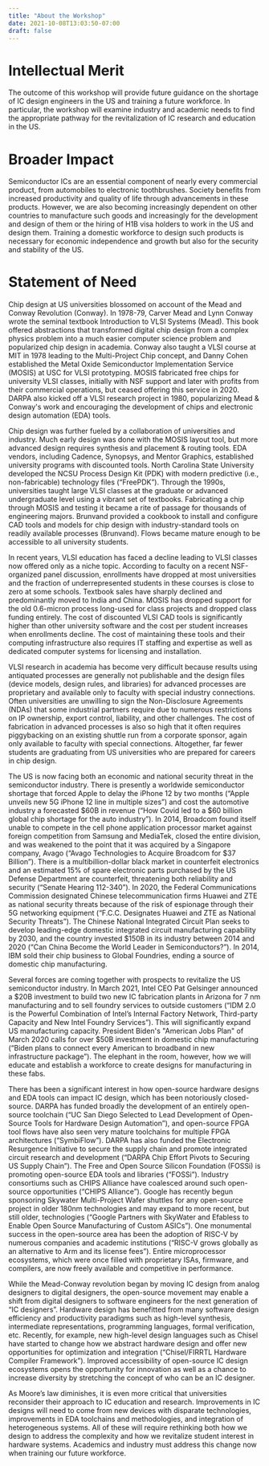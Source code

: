 ```yaml
---
title: "About the Workshop"
date: 2021-10-08T13:03:50-07:00
draft: false
---
```


# Intellectual Merit

The outcome of this workshop will provide future guidance on the shortage of IC design engineers in the US and training a future workforce. In particular, the workshop will examine industry and academic needs to find the appropriate pathway for the revitalization of IC research and education in the US.

# Broader Impact

Semiconductor ICs are an essential component of nearly every commercial product, from automobiles to electronic toothbrushes. Society benefits from increased productivity and quality of life through advancements in these products. However, we are also becoming increasingly dependent on other countries to manufacture such goods and increasingly for the development and design of them or the hiring of H1B visa holders to work in the US and design them. Training a domestic workforce to design such products is necessary for economic independence and growth but also for the security and stability of the US.

# Statement of Need

Chip design at US universities blossomed on account of the Mead and Conway Revolution (Conway).  In 1978-79, Carver Mead and Lynn Conway wrote the seminal textbook Introduction to VLSI Systems (Mead).  This book offered abstractions that transformed digital chip design from a complex physics problem into a much easier computer science problem and popularized chip design in academia.  Conway also taught a VLSI course at MIT in 1978 leading to the Multi-Project Chip concept, and Danny Cohen established the Metal Oxide Semiconductor Implementation Service (MOSIS) at USC for VLSI prototyping.  MOSIS fabricated free chips for university VLSI classes, initially with NSF support and later with profits from their commercial operations, but ceased offering this service in 2020.  DARPA also kicked off a VLSI research project in 1980, popularizing Mead & Conway's work and encouraging the development of chips and electronic design automation (EDA) tools.

Chip design was further fueled by a collaboration of universities and industry.  Much early design was done with the MOSIS layout tool, but more advanced design requires synthesis and placement & routing tools. EDA vendors, including Cadence, Synopsys, and Mentor Graphics, established university programs with discounted tools. North Carolina State University developed the NCSU Process Design Kit (PDK) with modern predictive (i.e., non-fabricable) technology files (“FreePDK”).  Through the 1990s, universities taught large VLSI classes at the graduate or advanced undergraduate level using a vibrant set of textbooks.  Fabricating a chip through MOSIS and testing it became a rite of passage for thousands of engineering majors.  Brunvand provided a cookbook to install and configure CAD tools and models for chip design with industry-standard tools on readily available processes (Brunvand). Flows became mature enough to be accessible to all university students.

In recent years, VLSI education has faced a decline leading to VLSI classes now offered only as a niche topic.  According to faculty on a recent NSF-organized panel discussion, enrollments have dropped at most universities and the fraction of underrepresented students in these courses is close to zero at some schools.  Textbook sales have sharply declined and predominantly moved to India and China.  MOSIS has dropped support for the old 0.6-micron process long-used for class projects and dropped class funding entirely.  The cost of discounted VLSI CAD tools is significantly higher than other university software and the cost per student increases when enrollments decline.  The cost of maintaining these tools and their computing infrastructure also requires IT staffing and expertise as well as dedicated computer systems for licensing and installation.

VLSI research in academia has become very difficult because results using antiquated processes are generally not publishable and the design files (device models, design rules, and libraries) for advanced processes are proprietary and available only to faculty with special industry connections. Often universities are unwilling to sign the Non-Disclosure Agreements (NDAs) that some industrial partners require due to numerous restrictions on IP ownership, export control, liability, and other challenges.  The cost of fabrication in advanced processes is also so high that it often requires piggybacking on an existing shuttle run from a corporate sponsor, again only available to faculty with special connections. Altogether, far fewer students are graduating from US universities who are prepared for careers in chip design.

The US is now facing both an economic and national security threat in the semiconductor industry. There is presently a worldwide semiconductor shortage that forced Apple to delay the iPhone 12 by two months (“Apple unveils new 5G iPhone 12 line in multiple sizes”) and cost the automotive industry a forecasted $60B in revenue (“How Covid led to a $60 billion global chip shortage for the auto industry”).  In 2014, Broadcom found itself unable to compete in the cell phone application processor market against foreign competition from Samsung and MediaTek, closed the entire division, and was weakened to the point that it was acquired by a Singapore company, Avago (“Avago Technologies to Acquire Broadcom for $37 Billion”). There is a multibillion-dollar black market in counterfeit electronics and an estimated 15% of spare electronic parts purchased by the US Defense Department are counterfeit, threatening both reliability and security (“Senate Hearing 112-340”). In 2020, the Federal Communications Commission designated Chinese telecommunication firms Huawei and ZTE as national security threats because of the risk of espionage through their 5G networking equipment (“F.C.C. Designates Huawei and ZTE as National Security Threats”). The Chinese National Integrated Circuit Plan seeks to develop leading-edge domestic integrated circuit manufacturing capability by 2030, and the country invested $150B in its industry between 2014 and 2020 (“Can China Become the World Leader in Semiconductors?”).  In 2014, IBM sold their chip business to Global Foundries, ending a source of domestic chip manufacturing.

Several forces are coming together with prospects to revitalize the US semiconductor industry.  In March 2021, Intel CEO Pat Gelsinger announced a $20B investment to build two new IC fabrication plants in Arizona for 7 nm manufacturing and to sell foundry services to outside customers (“IDM 2.0 is the Powerful Combination of Intel’s Internal Factory Network, Third-party Capacity and New Intel Foundry Services”). This will significantly expand US manufacturing capacity.  President Biden's "American Jobs Plan" of March 2020 calls for over $50B investment in domestic chip manufacturing (“Biden plans to connect every American to broadband in new infrastructure package”). The elephant in the room, however, how we will educate and establish a workforce to create designs for manufacturing in these fabs.

There has been a significant interest in how open-source hardware designs and EDA tools can impact IC design, which has been notoriously closed-source.  DARPA has funded broadly the development of an entirely open-source toolchain (“UC San Diego Selected to Lead Development of Open-Source Tools for Hardware Design Automation”), and open-source FPGA tool flows have also seen very mature toolchains for multiple FPGA architectures (“SymbiFlow”). DARPA has also funded the Electronic Resurgence Initiative to secure the supply chain and promote integrated circuit research and development (“DARPA Chip Effort Pivots to Securing US Supply Chain”). The Free and Open Source Silicon Foundation (FOSSi) is promoting open-source EDA tools and libraries (“FOSSi”). Industry consortiums such as CHIPS Alliance have coalesced around such open-source opportunities (“CHIPS Alliance”). Google has recently begun sponsoring Skywater Multi-Project Wafer shuttles for any open-source project in older 180nm technologies and may expand to more recent, but still older, technologies (“Google Partners with SkyWater and Efabless to Enable Open Source Manufacturing of Custom ASICs”). One monumental success in the open-source area has been the adoption of RISC-V by numerous companies and academic institutions (“RISC-V grows globally as an alternative to Arm and its license fees”). Entire microprocessor ecosystems, which were once filled with proprietary ISAs, firmware, and compilers, are now freely available and competitive in performance.

While the Mead-Conway revolution began by moving IC design from analog designers to digital designers, the open-source movement may enable a shift from digital designers to software engineers for the next generation of “IC designers”. Hardware design has benefitted from many software design efficiency and productivity paradigms such as high-level synthesis, intermediate representations, programming languages, formal verification, etc.  Recently, for example, new high-level design languages such as Chisel have started to change how we abstract hardware design and offer new opportunities for optimization and integration (“Chisel/FIRRTL Hardware Compiler Framework”). Improved accessibility of open-source IC design ecosystems opens the opportunity for innovation as well as a chance to increase diversity by stretching the concept of who can be an IC designer.

As Moore’s law diminishes, it is even more critical that universities reconsider their approach to IC education and research. Improvements in IC designs will need to come from new devices with disparate technologies, improvements in EDA toolchains and methodologies, and integration of heterogeneous systems. All of these will require rethinking both how we design to address the complexity and how we revitalize student interest in hardware systems. Academics and industry must address this change now when training our future workforce.
